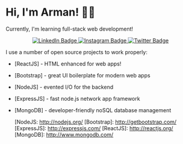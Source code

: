 # Hi, I'm Arman! 👋🏻

Currently, I'm learning full-stack web development!

<div id="badges" align="center">
  <a href="https://www.linkedin.com/in/venska-arman-nur-rosyidin-313903b6/">
    <img src="https://img.shields.io/badge/LinkedIn-blue?style=for-the-badge&logo=linkedin&logoColor=white" alt="LinkedIn Badge"/>
  </a>
  <a href="https://www.instagram.com/">
    <img src="https://img.shields.io/badge/Instagram-E4405F?style=for-the-badge&logo=instagram&logoColor=white" alt="Instagram Badge"/>
  </a>
  <a href="https://twitter.com/">
    <img src="https://img.shields.io/badge/Twitter-blue?style=for-the-badge&logo=twitter&logoColor=white" alt="Twitter Badge"/>
  </a>
</div>

I use a number of open source projects to work properly:


- [ReactJS] - HTML enhanced for web apps!
- [Bootstrap] - great UI boilerplate for modern web apps
- [NodeJS] - evented I/O for the backend
- [ExpressJS] - fast node.js network app framework
- [MongoDB] - developer-friendly noSQL database management


   [NodeJS: <http://nodejs.org/>
   [Bootstrap]: <http://getbootstrap.com/>
   [ExpressJS]: <http://expressjs.com/>
   [ReactJS]: <http://reactjs.org/>
   [MongoDB]: <http://www.mongodb.com/>
